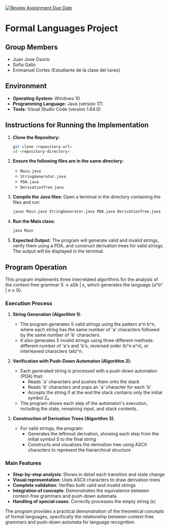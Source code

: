 [![Review Assignment Due Date](https://classroom.github.com/assets/deadline-readme-button-22041afd0340ce965d47ae6ef1cefeee28c7c493a6346c4f15d667ab976d596c.svg)](https://classroom.github.com/a/gjhNPQOm)
# Formal Languages Project

## Group Members
- Juan Jose Osorio
- Sofia Gallo
- Emmanuel Cortes (Estudiante de la clase del lunes)

## Environment
- **Operating System:** Windows 10
- **Programming Language:** Java (version 17)
- **Tools:** Visual Studio Code (version 1.64.0)

## Instructions for Running the Implementation

1. **Clone the Repository:**
   ```sh
   git clone <repository-url>
   cd <repository-directory>

2. **Ensure the following files are in the same directory:**
   - `Main.java`
   - `StringGenerator.java`
   - `PDA.java`
   - `DerivationTree.java`

3. **Compile the Java files:**
   Open a terminal in the directory containing the files and run:
   ```sh
   javac Main.java StringGenerator.java PDA.java DerivationTree.java
   ```

4. **Run the Main class:**
   ```sh
   java Main
   ```

5. **Expected Output:**
   The program will generate valid and invalid strings, verify them using a PDA, and construct derivation trees for valid strings. The output will be displayed in the terminal.

## Program Operation

This program implements three interrelated algorithms for the analysis of the context-free grammar S → aSb | ε, which generates the language {aⁿbⁿ | n ≥ 0}.

### Execution Process

1. **String Generation (Algorithm 1)**:
   - The program generates 5 valid strings using the pattern a^n b^n, where each string has the same number of 'a' characters followed by the same number of 'b' characters.
   - It also generates 5 invalid strings using three different methods: different number of 'a's and 'b's, reversed order (b^n a^n), or interleaved characters (ab)^n.

2. **Verification with Push-Down Automaton (Algorithm 2)**:
   - Each generated string is processed with a push-down automaton (PDA) that:
     - Reads 'a' characters and pushes them onto the stack
     - Reads 'b' characters and pops an 'a' character for each 'b'
     - Accepts the string if at the end the stack contains only the initial symbol Z₀
   - The program shows each step of the automaton's execution, including the state, remaining input, and stack contents.

3. **Construction of Derivation Trees (Algorithm 3)**:
   - For valid strings, the program:
     - Generates the leftmost derivation, showing each step from the initial symbol S to the final string
     - Constructs and visualizes the derivation tree using ASCII characters to represent the hierarchical structure

### Main Features

- **Step-by-step analysis**: Shows in detail each transition and state change
- **Visual representation**: Uses ASCII characters to draw derivation trees
- **Complete validation**: Verifies both valid and invalid strings
- **Integration of concepts**: Demonstrates the equivalence between context-free grammars and push-down automata
- **Handling of special cases**: Correctly processes the empty string (ε)

The program provides a practical demonstration of the theoretical concepts of formal languages, specifically the relationship between context-free grammars and push-down automata for language recognition.
